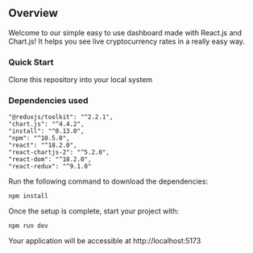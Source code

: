## Overview

Welcome to our simple easy to use dashboard made with React.js and Chart.js! It helps you see live cryptocurrency rates in a really easy way.

### Quick Start

Clone this repository into your local system

### Dependencies used

```
"@reduxjs/toolkit": "^2.2.1",
"chart.js": "^4.4.2",
"install": "^0.13.0",
"npm": "^10.5.0",
"react": "^18.2.0",
"react-chartjs-2": "^5.2.0",
"react-dom": "^18.2.0",
"react-redux": "^9.1.0"
```

Run the following command to download the dependencies:

```
npm install
```

Once the setup is complete, start your project with:

```
npm run dev
```

Your application will be accessible at http://localhost:5173
